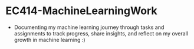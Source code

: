 # EC414-MachineLearningWork
- Documenting my machine learning journey through tasks and assignments to track progress, share insights, and reflect on my overall growth in machine learning :) 

